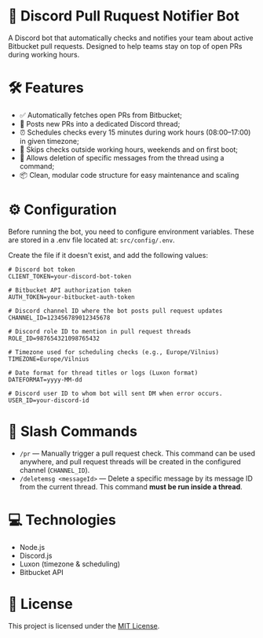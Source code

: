 # 🤖 Discord Pull Ruquest Notifier Bot

A Discord bot that automatically checks and notifies your team about active Bitbucket pull requests. Designed to help teams stay on top of open PRs during working hours.

# 🛠 Features

- ✅ Automatically fetches open PRs from Bitbucket;
- 📌 Posts new PRs into a dedicated Discord thread;
- ⏰ Schedules checks every 15 minutes during work hours (08:00–17:00) in given timezone;
- 🚫 Skips checks outside working hours, weekends and on first boot;
- 🧹 Allows deletion of specific messages from the thread using a command;
- 📦 Clean, modular code structure for easy maintenance and scaling

# ⚙️ Configuration

Before running the bot, you need to configure environment variables. These are stored in a .env file located at: `src/config/.env`.

Create the file if it doesn't exist, and add the following values:

```env
# Discord bot token
CLIENT_TOKEN=your-discord-bot-token

# Bitbucket API authorization token
AUTH_TOKEN=your-bitbucket-auth-token

# Discord channel ID where the bot posts pull request updates
CHANNEL_ID=123456789012345678

# Discord role ID to mention in pull request threads
ROLE_ID=987654321098765432

# Timezone used for scheduling checks (e.g., Europe/Vilnius)
TIMEZONE=Europe/Vilnius

# Date format for thread titles or logs (Luxon format)
DATEFORMAT=yyyy-MM-dd

# Discord user ID to whom bot will sent DM when error occurs. 
USER_ID=your-discord-id
```

# 📝 Slash Commands

- `/pr` — Manually trigger a pull request check. This command can be used anywhere, and pull request threads will be created in the configured channel (`CHANNEL_ID`).
- `/deletemsg <messageId>` — Delete a specific message by its message ID from the current thread. This command **must be run inside a thread**.


# 💻 Technologies

- Node.js
- Discord.js
- Luxon (timezone & scheduling)
- Bitbucket API

# 📄 License

This project is licensed under the [MIT License](./LICENSE).
